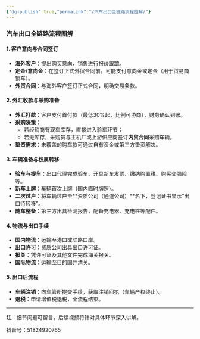 ```yaml
---
{"dg-publish":true,"permalink":"/汽车出口全链路流程图解/"}
---
```


### 汽车出口全链路流程图解  

#### **1. 客户意向与合同签订**  
- **海外客户**：提出购买意向，销售进行报价跟踪。  
- **定金/意向金**：在签订正式外贸合同前，可能支付意向金或定金（用于贸易商锁车）。  
- **外贸合同**：与海外客户签订正式合同，明确交易条款。  

#### **2. 外汇收款与采购准备**  
- **外汇打款**：客户支付首付款（最低30%起，比例可协商），财务确认到账。  
- **采购决策**：  
  - 若经销商有现车库存，直接进入验车环节；  
  - 若无库存，采购员与主机厂或上游供应商签订**内贸合同**采购车辆。  
- **垫资需求**：未覆盖的购车款可通过自有资金或第三方垫资解决。  

#### **3. 车辆准备与权属转移**  
- **验车与提车**：出口代理完成验车、开具新车发票、缴纳购置税、购买交强险等。  
- **新车上牌**：车辆首次上牌（国内临时牌照）。  
- **二次过户**：将车辆过户至**资质公司（通道公司）**名下，登记证书显示“出口待转移”。  
- **随车整备**：第三方出具检测报告，配备充电器、充电桩等配件。  

#### **4. 物流与出口手续**  
- **国内物流**：运输至港口或陆路口岸。  
- **出口许可**：资质公司出具出口许可证。  
- **报关**：凭许可证及其他文件完成海关报关。  
- **国际物流**：运输至目的国并清关。  

#### **5. 出口后流程**  
- **车辆注销**：向车管所提交手续，获取注销回执（车辆产权终止）。  
- **退税**：申请增值税退税，全流程结束。  

---  
**注**：细节问题可留言，后续视频将针对具体环节深入讲解。

抖音号：51824920765